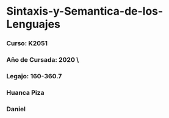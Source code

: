 # Sintaxis-y-Semantica-de-los-Lenguajes
### Curso: K2051
### Año de Cursada: 2020  \
### Legajo: 160-360.7
### Huanca Piza
### Daniel
